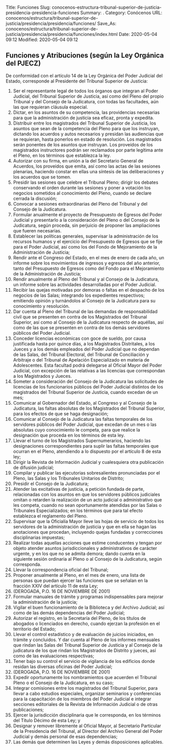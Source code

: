 Title: Funciones
Slug: conocenos-estructura-tribunal-superior-de-justicia-presidencia-presidencia-funciones
Summary: .
Category: Conócenos
URL: conocenos/estructura/tribunal-superior-de-justicia/presidencia/presidencia/funciones/
Save_As: conocenos/estructura/tribunal-superior-de-justicia/presidencia/presidencia/funciones/index.html
Date: 2020-05-04 09:12
Modified: 2020-05-04 09:12


## Funciones y Atribuciones (según la Ley Orgánica del PJECZ)

De conformidad con el artículo 14 de la Ley Orgánica del Poder Judicial del Estado, corresponde al Presidente del Tribunal Superior de Justicia:

1. Ser el representante legal de todos los órganos que integran al Poder Judicial, del Tribunal Superior de Justicia, así como del Pleno del propio Tribunal y del Consejo de la Judicatura, con todas las facultades, aún las que requieran cláusula especial.
2. Dictar, en los asuntos de su competencia, las providencias necesarias para que la administración de justicia sea eficaz, pronta y expedita.
3. Distribuir entre los magistrados del Tribunal Superior de Justicia, los asuntos que sean de la competencia del Pleno para que los instruyan, dictando los acuerdos y autos necesarios y presidan las audiencias que se requieran, hasta ponerlos en estado de resolución. Los magistrados serán ponentes de los asuntos que instruyan. Los proveídos de los magistrados instructores podrán ser reclamados por parte legítima ante el Pleno, en los términos que establezca la ley.
4. Autorizar con su firma, en unión a la del Secretario General de Acuerdos, los proveídos que emita, así como las actas de las sesiones plenarias, haciendo constar en ellas una síntesis de las deliberaciones y los acuerdos que se tomen.
5. Presidir las sesiones que celebre el Tribunal Pleno; dirigir los debates conservando el orden durante las sesiones y poner a votación los negocios sometidos al conocimiento del Pleno, cuando se declare cerrada la discusión;
6. Convocar a sesiones extraordinarias del Pleno del Tribunal y del Consejo de la Judicatura.
7. Formular anualmente el proyecto de Presupuesto de Egresos del Poder Judicial y presentarlo a la consideración del Pleno o del Consejo de la Judicatura, según proceda, sin perjuicio de proponer las ampliaciones que fueren necesarias.
8. Establecer las políticas generales, supervisar la administración de los recursos humanos y el ejercicio del Presupuesto de Egresos que se fije para el Poder Judicial, así como los del Fondo de Mejoramiento de la Administración de Justicia;
9. Rendir ante el Congreso del Estado, en el mes de enero de cada año, un informe sobre los movimientos de ingresos y egresos del año anterior, tanto del Presupuesto de Egresos como del Fondo para el Mejoramiento de la Administración de Justicia;
10. Rendir anualmente al Pleno del Tribunal y al Consejo de la Judicatura, un informe sobre las actividades desarrolladas por el Poder Judicial.
11. Recibir las quejas motivadas por demoras o faltas en el despacho de los negocios de las Salas; integrando los expedientes respectivos; emitiendo opinión y turnándolos al Consejo de la Judicatura para su conocimiento y resolución.
12. Dar cuenta al Pleno del Tribunal de las demandas de responsabilidad civil que se presenten en contra de los Magistrados del Tribunal Superior, así como al Consejo de la Judicatura respecto de aquéllas, así como de las que se presenten en contra de los demás servidores públicos del Poder Judicial.
13. Conceder licencias económicas con goce de sueldo, por causa justificada hasta por quince días, a los Magistrados Distritales, a los Jueces y a los demás empleados del Poder Judicial que no dependan de las Salas, del Tribunal Electoral, del Tribunal de Conciliación y Arbitraje o del Tribunal de Apelación Especializado en materia de Adolescentes. Esta facultad podrá delegarse al Oficial Mayor del Poder Judicial, con excepción de las relativas a las licencias que correspondan a los Magistrados y Jueces.
14. Someter a consideración del Consejo de la Judicatura las  solicitudes de licencias de los funcionarios públicos del Poder Judicial distintos de los magistrados del Tribunal Superior de Justicia, cuando excedan de un mes;
15. Comunicar al Gobernador del Estado, al Congreso y al Consejo de la Judicatura, las faltas absolutas de los Magistrados del Tribunal Superior, para los efectos de que se haga designación;
16. Comunicar al Consejo de la Judicatura las faltas temporales de los servidores públicos del Poder Judicial, que excedan de un mes o las absolutas cuyo conocimiento le competa, para que realice la designación que proceda en los términos de esta ley.
17. Llevar el turno de los Magistrados Supernumerarios, haciendo las designaciones correspondientes para suplir las faltas temporales que ocurran en el Pleno, atendiendo a lo dispuesto por el artículo 8 de esta ley;
18. Dirigir la Revista de Información Judicial y cualesquiera otra publicación de difusión judicial;
19. Compilar y publicar las ejecutorias sobresalientes pronunciadas por el Pleno, las Salas y los Tribunales Unitarios de Distrito;
20. Presidir el Consejo de la Judicatura;
21. Atender las excitativas de justicia, a petición fundada de parte, relacionadas con los asuntos en que los servidores públicos judiciales omitan o retarden la realización de un acto judicial o administrativo que les competa, cuando no sean oportunamente atendidas por las Salas o Tribunales Especializados; en los términos que para tal efecto establezca el reglamento del Pleno.
22. Supervisar que la Oficialía Mayor lleve las hojas de servicio de todos los servidores de la administración de justicia y que en ella se hagan las anotaciones que procedan, incluyendo quejas fundadas y correcciones disciplinarias impuestas;
23. Realizar todas aquellas acciones que estime conducentes y tengan por objeto atender asuntos jurisdiccionales y administrativos de carácter urgente, y en los que no se admita demora; dando cuenta en la siguiente sesión ordinaria al Pleno o al Consejo de la Judicatura, según corresponda.
24. Llevar la correspondencia oficial del Tribunal;
25. Proponer anualmente al Pleno, en el mes de enero, una lista de personas que puedan ejercer las funciones que se señalan en la fracción XXIV del artículo 11 de esta Ley;
26. (DEROGADA, P.O. 16 DE NOVIEMBRE DE 2001)
27. Formular manuales de trámite y programas indispensables para mejorar la administración de la justicia;
28. Vigilar el buen funcionamiento de la Biblioteca y del Archivo Judicial; así como de las demás dependencias del Poder Judicial;
29. Autorizar el registro, en la Secretaría del Pleno, de los títulos de abogados o licenciados en derecho, cuando ejerzan la profesión en el territorio del Estado;
20. Llevar el control estadístico y de evaluación de juicios iniciados, en trámite y concluidos. Y dar cuenta al Pleno de los informes mensuales que rindan las Salas del Tribunal Superior de Justicia y al Consejo de la judicatura de los que rindan los Magistrados de Distrito y jueces, así como de las evaluaciones respectivas;
31. Tener bajo su control el servicio de vigilancia de los edificios donde residan las diversas oficinas del Poder Judicial;
32. (DEROGADA, P.O. 16 DE NOVIEMBRE DE 2001)
33. Expedir oportunamente los nombramientos que acuerden el Tribunal Pleno o el Consejo de la Judicatura, en su caso;
34. Integrar comisiones entre los magistrados del Tribunal Superior, para llevar a cabo estudios especiales, organizar seminarios y conferencias para la capacitación de los miembros del Poder Judicial e integrar secciones editoriales de la Revista de Información Judicial o de otras publicaciones;
35. Ejercer la jurisdicción disciplinaria que le corresponda, en los términos del Título Décimo de esta Ley; y
36. Designar y remover libremente al Oficial Mayor, al Secretario Particular de la Presidencia del Tribunal, al Director del Archivo General del Poder Judicial y demás personal de esas dependencias;
37. Las  demás que determinen las Leyes y demás disposiciones aplicables.



